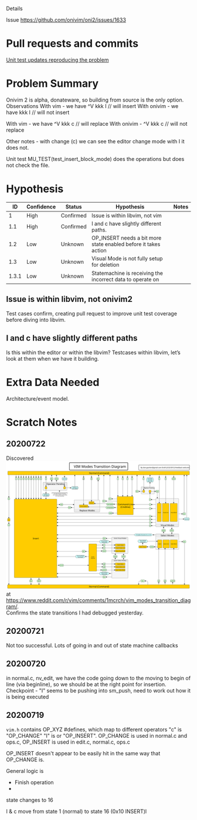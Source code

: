 Details

Issue
https://github.com/onivim/oni2/issues/1633

# Pull requests and commits

[Unit test updates reproducing the problem](https://github.com/onivim/libvim/pull/215)

# Problem Summary
Onivim 2 is alpha, donateware, so building from source is the only option.
Observations
With vim - we have ^V kkk I // will insert
With onivim - we have kkk I // will not insert

With vim - we have ^V kkk c // will replace
With onivim - ^V kkk c // will not replace

Other notes - with change (c) we can see the editor change mode with I it does not.

Unit test MU_TEST(test_insert_block_mode) does the operations but does not check the file.  

# Hypothesis

ID | Confidence | Status | Hypothesis | Notes 
---|------------|--------|------------|------
1  | High       | Confirmed | Issue is within libvim, not vim | 
1.1 | High       | Confirmed | I and c have slightly different paths.
1.2 | Low | Unknown | OP_INSERT needs a bit more state enabled before it takes action
1.3 | Low | Unknown | Visual Mode is not fully setup for deletion |
1.3.1 | Low | Unknown | Statemachine is receiving the incorrect data to operate on


## Issue is within libvim, not onivim2
Test cases confirm, creating pull request to improve unit test coverage before diving into libvim.

## I and c have slightly different paths
Is this within the editor or within the libvim?
Testcases within libvim, let’s look at them when we have it building.


# Extra Data Needed
Architecture/event model.

# Scratch Notes

## 20200722 
Discovered ![vim state map](vim-modes-transition-diagram.svg) at https://www.reddit.com/r/vim/comments/1mcrch/vim_modes_transition_diagram/.  
Confirms the state transitions I had debugged yesterday.

## 20200721
Not too successful.  Lots of going in and out of state machine callbacks

## 20200720
in normal.c, nv_edit, we have the code going down to the moving to begin of line (via beginline), so we should be at the right point for insertion.
Checkpoint - "I" seems to be pushing into sm_push, need to work out how it is being executed


## 20200719
`vim.h` contains OP_XYZ #defines, which map to different operators "c" is "OP_CHANGE" "I" is or "OP_INSERT".
OP_CHANGE is used in normal.c and ops.c, OP_INSERT is used in edit.c, normal.c, ops.c

OP_INSERT doesn't appear to be easily hit in the same way that OP_CHANGE is.

General logic is 
  - Finish operation
  - 
  
 state changes to 16
 
 I & c move from state 1 (normal) to state 16 (0x10 INSERT)l


